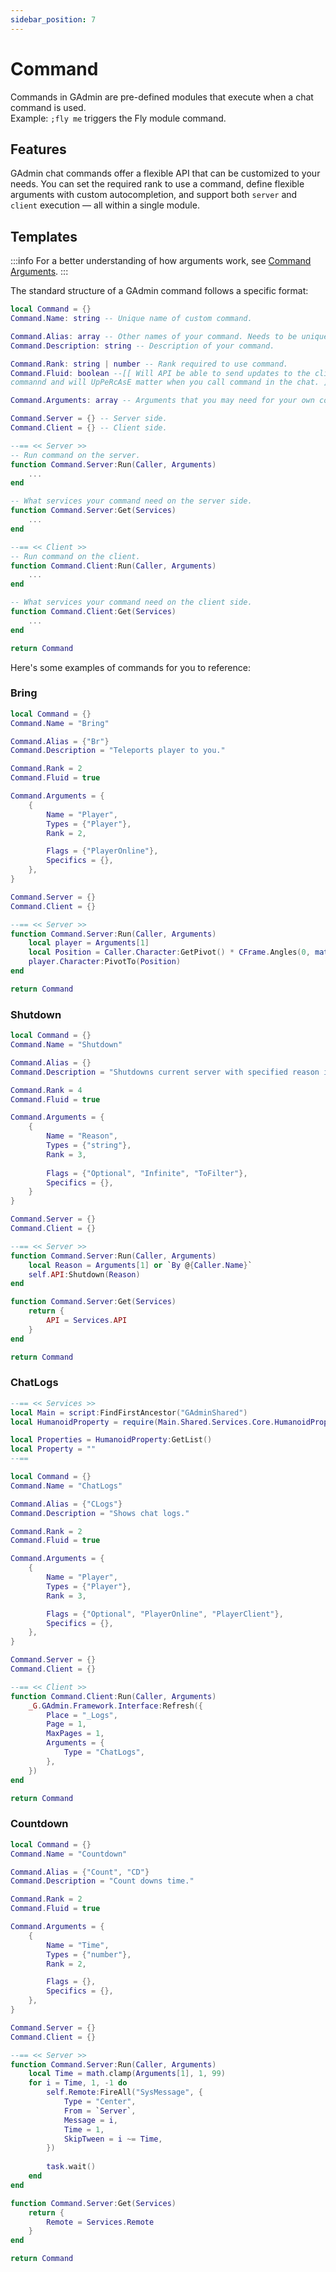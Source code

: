 ```yaml
---
sidebar_position: 7
---
```


# Command
Commands in GAdmin are pre-defined modules that execute when a chat command is used. <br/>
Example: `;fly me` triggers the Fly module command. <br/>

## Features
GAdmin chat commands offer a flexible API that can be customized to your needs. You can set the required rank to use a command, define flexible arguments with custom autocompletion, and support both `server` and `client` execution — all within a single module.

## Templates
:::info
For a better understanding of how arguments work, see [Command Arguments](/docs/Arguments).
:::

The standard structure of a GAdmin command follows a specific format:

```lua
local Command = {}
Command.Name: string -- Unique name of custom command.

Command.Alias: array -- Other names of your command. Needs to be unique too.
Command.Description: string -- Description of your command.

Command.Rank: string | number -- Rank required to use command.
Command.Fluid: boolean --[[ Will API be able to send updates to the client for this
commannd and will UpPeRcAsE matter when you call command in the chat. ]]

Command.Arguments: array -- Arguments that you may need for your own command.

Command.Server = {} -- Server side.
Command.Client = {} -- Client side.

--== << Server >>
-- Run command on the server.
function Command.Server:Run(Caller, Arguments)
	...
end

-- What services your command need on the server side.
function Command.Server:Get(Services)
	...
end

--== << Client >>
-- Run command on the client.
function Command.Client:Run(Caller, Arguments)
	...
end

-- What services your command need on the client side.
function Command.Client:Get(Services)
	...
end

return Command
```

Here's some examples of commands for you to reference: <br/>

### Bring
```lua
local Command = {}
Command.Name = "Bring"

Command.Alias = {"Br"}
Command.Description = "Teleports player to you."

Command.Rank = 2
Command.Fluid = true

Command.Arguments = {
	{
		Name = "Player",
		Types = {"Player"},
		Rank = 2,

		Flags = {"PlayerOnline"},
		Specifics = {},
	},
}

Command.Server = {}
Command.Client = {}

--== << Server >>
function Command.Server:Run(Caller, Arguments)
	local player = Arguments[1]
	local Position = Caller.Character:GetPivot() * CFrame.Angles(0, math.rad(180), 0)
	player.Character:PivotTo(Position)
end

return Command
```

### Shutdown
```lua
local Command = {}
Command.Name = "Shutdown"

Command.Alias = {}
Command.Description = "Shutdowns current server with specified reason if any."

Command.Rank = 4
Command.Fluid = true

Command.Arguments = {
	{
		Name = "Reason",
		Types = {"string"},
		Rank = 3,
		
		Flags = {"Optional", "Infinite", "ToFilter"},
		Specifics = {},
	}
}

Command.Server = {}
Command.Client = {}

--== << Server >>
function Command.Server:Run(Caller, Arguments)
	local Reason = Arguments[1] or `By @{Caller.Name}`
	self.API:Shutdown(Reason)
end

function Command.Server:Get(Services)
	return {
		API = Services.API
	}
end

return Command
```

### ChatLogs
```lua
--== << Services >>
local Main = script:FindFirstAncestor("GAdminShared")
local HumanoidProperty = require(Main.Shared.Services.Core.HumanoidProperty)

local Properties = HumanoidProperty:GetList()
local Property = ""
--==

local Command = {}
Command.Name = "ChatLogs"

Command.Alias = {"CLogs"}
Command.Description = "Shows chat logs."

Command.Rank = 2
Command.Fluid = true

Command.Arguments = {
	{
		Name = "Player",
		Types = {"Player"},
		Rank = 3,

		Flags = {"Optional", "PlayerOnline", "PlayerClient"},
		Specifics = {},
	},
}

Command.Server = {}
Command.Client = {}

--== << Client >>
function Command.Client:Run(Caller, Arguments)
	_G.GAdmin.Framework.Interface:Refresh({
		Place = "_Logs",
		Page = 1,
		MaxPages = 1,
		Arguments = {
			Type = "ChatLogs",
		},
	})
end

return Command
```

### Countdown
```lua
local Command = {}
Command.Name = "Countdown"

Command.Alias = {"Count", "CD"}
Command.Description = "Count downs time."

Command.Rank = 2
Command.Fluid = true

Command.Arguments = {
	{
		Name = "Time",
		Types = {"number"},
		Rank = 2,

		Flags = {},
		Specifics = {},
	},
}

Command.Server = {}
Command.Client = {}

--== << Server >>
function Command.Server:Run(Caller, Arguments)
	local Time = math.clamp(Arguments[1], 1, 99)
	for i = Time, 1, -1 do
		self.Remote:FireAll("SysMessage", {
			Type = "Center",
			From = `Server`,
			Message = i,
			Time = 1,
			SkipTween = i ~= Time,
		})
		
		task.wait()
	end
end

function Command.Server:Get(Services)
	return {
		Remote = Services.Remote
	}
end

return Command
```